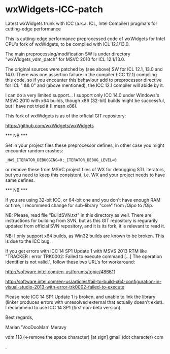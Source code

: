 wxWidgets-ICC-patch
===================

Latest wxWidgets trunk with ICC (a.k.a. ICL, Intel Compiler) pragma's for cutting-edge performance

This is cutting-edge performance preprocessed code of wxWidgets for Intel CPU's fork of wxWidgets, to be compiled with ICL 12.1/13.0.

The main preprocessing/modification SW is under directory "wxWidgets_vdm_patch" for MSVC 2010 for ICL 12.1/13.0.

The original sources were patched by (see above) SW for ICL 12.1, 13.0 and 14.0. There was one assertion failure in the compiler (ICC 12.1) compiling this code, so if you encounter this behaviour add to preprocessor directive for ICL " && 0" and (above mentioned), the ICC 12.1 compiler will abide by it.

I can do a very limited support... I support only ICC 14.0 under Windows's MSVC 2010 with x64 builds, though x86 (32-bit) builds might be successful, but I have not tried it (I mean x86).

This fork of wxWidgets is as of the official GIT repository:

https://github.com/wxWidgets/wxWidgets

*** NB ***

Set in your project files these preprocessor defines, in other case you might encounter random crashes:
<pre><code>_HAS_ITERATOR_DEBUGGING=0;_ITERATOR_DEBUG_LEVEL=0</code></pre>
or remove these from MSVC project files of WX for debugging STL iterators, but you need to keep this consistent, i.e. WX and your project needs to have same defines.

*** NB ***

If you are using 32-bit ICC, or 64-bit one and you don't have enough RAM or time, I recommend change for sub-library "core" from /Qipo to /Qip.

NB: Please, read file "BuildSVN.txt" in this directory as well. There are instructions for building from SVN, but as this GIT repository is regurarily updated from official SVN repository, and it is its fork, it is relevant to read it.

NB: I only support x64 builds, as Win32 builds are known to be broken. This is due to the ICC bug.

If you get errors with ICC 14 SP1 Update 1 with MSVS 2013 RTM like "TRACKER : error TRK0002: Failed to execute command [...] The operation identifier is not valid.", follow these two URL's for workaround:

http://software.intel.com/en-us/forums/topic/486611

http://software.intel.com/en-us/articles/fail-to-build-x64-configuration-in-visual-studio-2013-with-error-trk0002-failed-to-execute

Please note ICC 14 SP1 Update 1 is broken, and unable to link the library (linker produces errors with unresolved external that actually doesn't exist). I recommend to use ICC 14 SP1 (first non-beta version).

Best regards,

Marian 'VooDooMan' Meravy

vdm 113 (<-remove the space character) [at sign] gmail (dot character) com

.
